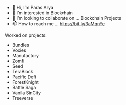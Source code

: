 - 👋 Hi, I’m Paras Arya
- 👀 I’m interested in Blockchain
- 💞️ I’m looking to collaborate on ... Blockchain Projects
- 📫 How to reach me ... https://bit.ly/3aMqnYe

Worked on projects: 
- Bundles
- Voxies
- Manufactory
- Zomfi
- Seed
- TeraBlock
- Pacific Defi
- ForestKnight
- Battle Saga
- Vanila SinCity
- Treeverse

<!---
aryaparas/aryaparas is a ✨ special ✨ repository because its `README.md` (this file) appears on your GitHub profile.
You can click the Preview link to take a look at your changes.
--->
